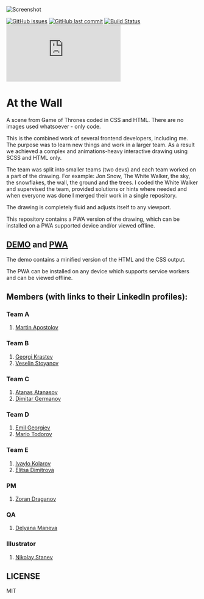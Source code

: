 ![Screenshot](https://raw.githubusercontent.com/scriptex/at-the-wall/master/at-the-wall.png?sanitize=true)

[![GitHub issues](https://img.shields.io/github/issues/scriptex/at-the-wall.svg)](https://github.com/scriptex/at-the-wall/issues)
[![GitHub last commit](https://img.shields.io/github/last-commit/scriptex/at-the-wall.svg)](https://github.com/scriptex/at-the-wall/commits/master)
[![Build Status](https://travis-ci.org/scriptex/at-the-wall.svg?branch=master)](https://travis-ci.org/scriptex/at-the-wall)
[![Analytics](https://ga-beacon.appspot.com/UA-83446952-1/github.com/scriptex/at-the-wall/README.md)](https://github.com/scriptex/at-the-wall/)

# At the Wall

A scene from Game of Thrones coded in CSS and HTML.
There are no images used whatsoever - only code.

This is the combined work of several frontend developers, including me. 
The purpose was to learn new things and work in a larger team.
As a result we achieved a complex and animations-heavy interactive drawing using SCSS and HTML only.

The team was split into smaller teams (two devs) and each team worked on a part of the drawing.
For example: Jon Snow, The White Walker, the sky, the snowflakes, the wall, the ground and the trees.
I coded the White Walker and supervised the team, provided solutions or hints where needed and when everyone was done I merged their work in a single repository.

The drawing is completely fluid and adjusts itself to any viewport.

This repository contains a PWA version of the drawing, which can be installed on a PWA supported device and/or viewed offline.

## [DEMO](https://codepen.io/scriptex/full/eLWdKN/) and [PWA](https://at-the-wall.now.sh/)

The demo contains a minified version of the HTML and the CSS output.

The PWA can be installed on any device which supports service workers and can be viewed offline.

## Members (with links to their LinkedIn profiles):

### Team A
1. [Martin Apostolov](https://www.linkedin.com/in/martoapostolov/)

### Team B
1. [Georgi Krastev](https://www.linkedin.com/in/georgi-krastev-a798abba)
2. [Veselin Stoyanov](https://www.linkedin.com/in/veselin-stoyanov-20382b47)

### Team C
1. [Atanas Atanasov](https://www.linkedin.com/in/scriptex)
2. [Dimitar Germanov](https://www.linkedin.com/in/dimitar-germanov-43428312a)

### Team D
1. [Emil Georgiev](https://www.linkedin.com/in/emil-georgiev-23a5989b/)
2. [Mario Todorov](https://www.linkedin.com/in/mario-todorov-9297a045/)

### Team E
1. [Ivaylo Kolarov](https://www.linkedin.com/in/ivaylo-kolarov-70668763/)
2. [Elitsa Dimitrova](https://www.linkedin.com/in/elitsa-dimitrova-1b0429170/)

### PM
1. [Zoran Draganov](https://www.linkedin.com/in/zoran-a-k-a-zack-draganov-a7a156126/)

### QA
1. [Delyana Maneva](https://www.linkedin.com/in/delyana-maneva-b2069254/)

### Illustrator
1. [Nikolay Stanev](https://www.linkedin.com/in/nikolay-stanev-53ab04b8/)

## LICENSE

MIT
